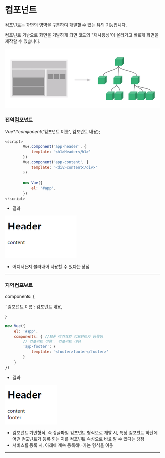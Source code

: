 # 컴포넌트

컴포넌트는 화면의 영역을 구분하여 개발할 수 있는 뷰의 기능입니다.

컴포넌트 기반으로 화면을 개발하게 되면 코드의 "재사용성"이 올라가고 빠르게 화면을 제작할 수 있습니다.

![캡처7](.\캡처7.PNG)



### 전역컴포넌트

*Vue**.**component*('컴포넌트 이름', 컴포넌트 내용);

```javascript
<script>
        Vue.component('app-header', {
            template: '<h1>Header</h1>'
        });
        Vue.component('app-content', {
            template: '<div>content</div>'
        });

        new Vue({
            el: '#app',
        })
</script>
```

+ 결과

![캡처8](.\캡처8.PNG)

+ 어디서든지 불러내어 사용할 수 있다는 장점

-----



### 지역컴포넌트

components: {

​        '컴포넌트 이름': 컴포넌트 내용,

 }



```javascript
new Vue({
	el: '#app',
	components: { //보통 여러개의 컴포넌트가 등록됨
		//'컴포넌트 이름': 컴포넌트 내용
		'app-footer': {
			template: '<footer>footer</footer>'
		}
	}
})
```

+ 결과

![캡처9](.\캡처9.PNG)



+ 컴포넌트 기반형식, 즉 싱글파일 컴포넌트 형식으로 개발 시, 특정 컴포넌트 하단에 어떤 컴포넌트가 등록 되는 지를 컴포넌트 속성으로 바로 알 수 있다는 장점
+ 서비스를 등록 시, 아래에 계속 등록해나가는 형식을 이용

-----



